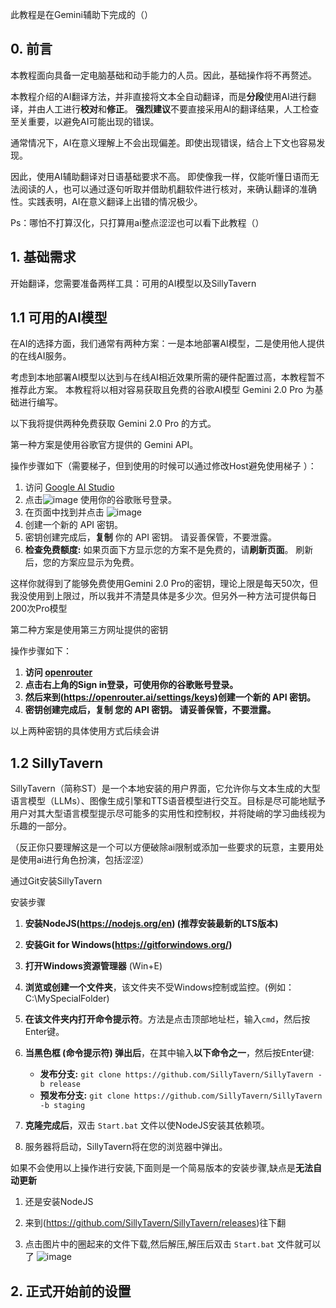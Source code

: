 此教程是在Gemini辅助下完成的（）

## 0. 前言

本教程面向具备一定电脑基础和动手能力的人员。因此，基础操作将不再赘述。

本教程介绍的AI翻译方法，并非直接将文本全自动翻译，而是**分段**使用AI进行翻译，并由人工进行**校对**和**修正**。  **强烈建议**不要直接采用AI的翻译结果，人工检查至关重要，以避免AI可能出现的错误。

通常情况下，AI在意义理解上不会出现偏差。即使出现错误，结合上下文也容易发现。

因此，使用AI辅助翻译对日语基础要求不高。 即使像我一样，仅能听懂日语而无法阅读的人，也可以通过逐句听取并借助机翻软件进行核对，来确认翻译的准确性。实践表明，AI在意义翻译上出错的情况极少。

Ps：哪怕不打算汉化，只打算用ai整点涩涩也可以看下此教程（）

## 1. 基础需求
开始翻译，您需要准备两样工具：可用的AI模型以及SillyTavern


## 1.1 可用的AI模型

在AI的选择方面，我们通常有两种方案：一是本地部署AI模型，二是使用他人提供的在线AI服务。

考虑到本地部署AI模型以达到与在线AI相近效果所需的硬件配置过高，本教程暂不推荐此方案。 本教程将以相对容易获取且免费的谷歌AI模型 Gemini 2.0 Pro 为基础进行编写。  

以下我将提供两种免费获取 Gemini 2.0 Pro 的方式。

第一种方案是使用谷歌官方提供的 Gemini API。

操作步骤如下（需要梯子，但到使用的时候可以通过修改Host避免使用梯子  ）：

1.  访问 [Google AI Studio](https://aistudio.google.com/)
2.  点击![image](https://github.com/user-attachments/assets/bdbeb835-dd25-406e-a792-ef1e24e31e5d)
使用你的谷歌账号登录。
3.  在页面中找到并点击 ![image](https://github.com/user-attachments/assets/9d8008e0-7d86-4191-ba2b-76ac0da990ec)
4.  创建一个新的 API 密钥。
5.   密钥创建完成后，**复制** 你的 API 密钥。 请妥善保管，不要泄露。
6.  **检查免费额度:**  如果页面下方显示您的方案不是免费的，请**刷新页面**。 刷新后，您的方案应显示为免费。

这样你就得到了能够免费使用Gemini 2.0 Pro的密钥，理论上限是每天50次，但我没使用到上限过，所以我并不清楚具体是多少次。但另外一种方法可提供每日200次Pro模型

第二种方案是使用第三方网址提供的密钥

操作步骤如下：

1.  **访问 [openrouter](https://openrouter.ai/)**
2.  **点击右上角的Sign in登录，可使用你的谷歌账号登录。**
3.  **然后来到(https://openrouter.ai/settings/keys)创建一个新的 API 密钥。**
5.  **密钥创建完成后，**复制** 您的 API 密钥。 请妥善保管，不要泄露。**

以上两种密钥的具体使用方式后续会讲

## 1.2 SillyTavern

SillyTavern（简称ST）是一个本地安装的用户界面，它允许你与文本生成的大型语言模型（LLMs）、图像生成引擎和TTS语音模型进行交互。目标是尽可能地赋予用户对其大型语言模型提示尽可能多的实用性和控制权，并将陡峭的学习曲线视为乐趣的一部分。

（反正你只要理解这是一个可以方便破除ai限制或添加一些要求的玩意，主要用处是使用ai进行角色扮演，包括涩涩）

通过Git安装SillyTavern

安装步骤

1. **安装NodeJS(https://nodejs.org/en) (推荐安装最新的LTS版本)**

2. **安装Git for Windows(https://gitforwindows.org/)**

3. **打开Windows资源管理器** (Win+E)

4. **浏览或创建一个文件夹**，该文件夹不受Windows控制或监控。(例如：C:\MySpecialFolder)

5. **在该文件夹内打开命令提示符**。方法是点击顶部地址栏，输入`cmd`，然后按Enter键。

6. **当黑色框 (命令提示符) 弹出后**，在其中输入**以下命令之一**，然后按Enter键:
    - **发布分支:** `git clone https://github.com/SillyTavern/SillyTavern -b release`
    - **预发布分支:** `git clone https://github.com/SillyTavern/SillyTavern -b staging`

7. **克隆完成后**，双击 `Start.bat` 文件以使NodeJS安装其依赖项。

8. 服务器将启动，SillyTavern将在您的浏览器中弹出。

如果不会使用以上操作进行安装,下面则是一个简易版本的安装步骤,缺点是**无法自动更新**

1. 还是安装NodeJS

2. 来到(https://github.com/SillyTavern/SillyTavern/releases)往下翻

3. 点击图片中的圈起来的文件下载,然后解压,解压后双击 `Start.bat` 文件就可以了
![image](https://github.com/user-attachments/assets/037b8fd9-992c-4b45-9497-19288f4acde1)

## 2. 正式开始前的设置

